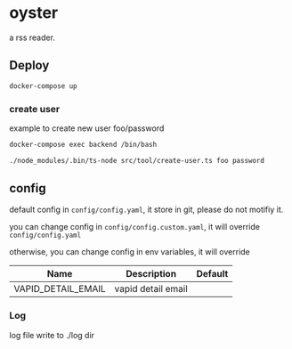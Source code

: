 # oyster
a rss reader.

## Deploy

``` bash
docker-compose up
```

### create user

example to create new user foo/password

```bash
docker-compose exec backend /bin/bash
```

``` bash
./node_modules/.bin/ts-node src/tool/create-user.ts foo password
```

## config
default config in `config/config.yaml`, it store in git, please do not motifiy it.

you can change config in `config/config.custom.yaml`, it will override `config/config.yaml`

otherwise, you can change config in env variables, it will override 

| Name                  | Description                    | Default |
|-----------------------|--------------------------------|---------|
| VAPID_DETAIL_EMAIL    | vapid detail email             |         |



### Log
log file write to ./log dir

